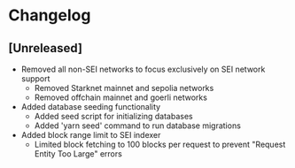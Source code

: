 # Changelog

## [Unreleased]
- Removed all non-SEI networks to focus exclusively on SEI network support
  - Removed Starknet mainnet and sepolia networks
  - Removed offchain mainnet and goerli networks
- Added database seeding functionality
  - Added seed script for initializing databases
  - Added 'yarn seed' command to run database migrations
- Added block range limit to SEI indexer
  - Limited block fetching to 100 blocks per request to prevent "Request Entity Too Large" errors
